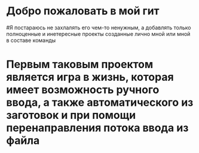 # Добро пожаловать в мой гит
#Я постараюсь не захлалять его чем-то ненужным, а добавлять только полноценные и инетересные проекты созданные лично мной или мной в составе команды
# Первым таковым проектом является игра в жизнь, которая имеет возможность ручного ввода, а также автоматического из заготовок и при помощи перенаправления потока ввода из файла